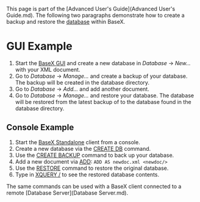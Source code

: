  


 
This page is part of the [Advanced User's Guide](Advanced User's Guide.md). The following two paragraphs demonstrate how to create a backup and restore the [database](Databases.md) within BaseX. 

 
# GUI Example
1. Start the [BaseX GUI](.md) and create a new database in _Database_ → _New..._ with your XML document. 
2. Go to _Database_ → _Manage..._ and create a backup of your database. The backup will be created in the database directory. 
3. Go to _Database_ → _Add..._ and add another document. 
4. Go to _Database_ → _Manage..._ and restore your database. The database will be restored from the latest backup of to the database found in the database directory. 

## Console Example
1. Start the [BaseX Standalone](.md) client from a console. 
2. Create a new database via the [CREATE DB](Commands.md#CREATE_DB) command. 
3. Use the [CREATE BACKUP](Commands.md#CREATE_BACKUP) command to back up your database. 
4. Add a new document via [ADD](Commands.md#ADD): `ADD AS newdoc.xml <newdoc/>`
5. Use the [RESTORE](Commands.md#RESTORE) command to restore the original database. 
6. Type in [XQUERY /](Commands.md#XQUERY) to see the restored database contents. 

The same commands can be used with a BaseX client connected to a remote [Database Server](Database Server.md). 

